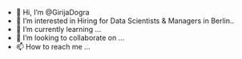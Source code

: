 - 👋 Hi, I’m @GirijaDogra
- 👀 I’m interested in Hiring for Data Scientists & Managers in Berlin..
- 🌱 I’m currently learning ...
- 💞️ I’m looking to collaborate on ...
- 📫 How to reach me ...

<!---
GirijaDogra/GirijaDogra is a ✨ special ✨ repository because its `README.md` (this file) appears on your GitHub profile.
You can click the Preview link to take a look at your changes.
--->
